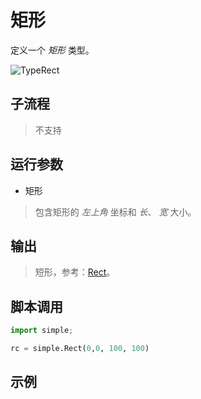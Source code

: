 # 矩形 
定义一个 *矩形* 类型。

![TypeRect](./images/09.png ':size=90%')

## 子流程
> 不支持


## 运行参数


* 矩形
> 包含矩形的 *左上角* 坐标和 *长*、 *宽* 大小。
## 输出

> 短形，参考：[Rect](./types/Rect.md)。

## 脚本调用

```python
import simple;

rc = simple.Rect(0,0, 100, 100)

```

## 示例



